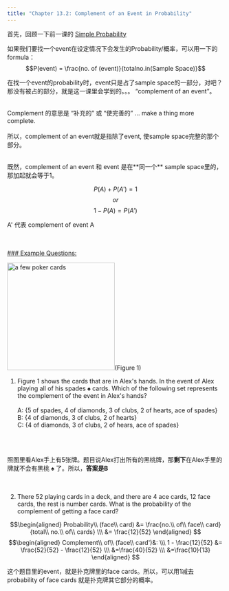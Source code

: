 ```yaml
--- 
title: "Chapter 13.2: Complement of an Event in Probability"
---
```


<style>
    .img {
        width: 250px
    }
    .hyperlink {
        color: #8ebeee
    }
</style>

首先，回顾一下前一课的 <u class="hyperlink">[Simple Probability](https://mathheroclub.com/mathematics/form-2/simple-probability)</u>

如果我们要找一个event在设定情况下会发生的Probability/概率，可以用一下的formula：
<br>$$P(event) = \frac{no. of (event)}{totalno.in(Sample Space)}$$

在找一个event的probability时，event只是占了sample space的一部分，对吧？那没有被占的部分，就是这一课里会学到的。。。
“complement of an event”。
<br><br>

Complement 的意思是 “补充的” 或 “使完善的” ... make a thing more complete.
<br><br>
所以，complement of an event就是指除了event, 使sample space完整的那个部分。

<br>
既然，complement of an event 和 event 是在**同一个** sample space里的，那加起就会等于1。

$$P(A) + P(A') = 1$$ 
$$or$$
$$1 - P(A) = P(A')$$

A'  代表 complement of event A <br><br><br>

<u>### Example Questions:</u>

<p>
    <img src="/images/poker-cards.jpg" alt="a few poker cards" class="img" />(Figure 1)
</p>

1. Figure 1 shows the cards that are in Alex's hands. In the event of Alex playing all of his spades ♠️ cards. Which of the following set represents the complement of the event in Alex's hands?
<br><br>
A: {5 of spades, 4 of diamonds, 3 of clubs, 2 of hearts, ace of spades}<br>
B: {4 of diamonds, 3 of clubs, 2 of hearts}<br>
C: {4 of diamonds, 3 of clubs, 2 of hears, ace of spades}<br>

<br><br>

照图里看Alex手上有5张牌。题目说Alex打出所有的黑桃牌，那**剩下**在Alex手里的牌就不会有黑桃 ♠️ 了。所以，**答案是B**
<br><br><br>

2. There 52 playing cards in a deck, and there are 4 ace cards, 12 face cards, the rest is number cards. What is the probability of the complement of getting a face card?

$$\begin{aligned}
Probability\\ (face\\ card) &=  \frac{no.\\ of\\ face\\ card}{total\\ no.\\ of\\ cards} \\\
&= \frac{12}{52}
\end{aligned}
$$
$$\begin{aligned}
Complement\\ of\\ (face\\ card')&: \\\ 1 - \frac{12}{52} &=  \frac{52}{52} - \frac{12}{52} \\\
&=\frac{40}{52} \\\ &=\frac{10}{13}
\end{aligned}
$$

这个题目里的event，就是扑克牌里的face cards。所以，可以用1减去probability of face cards 就是扑克牌其它部分的概率。

